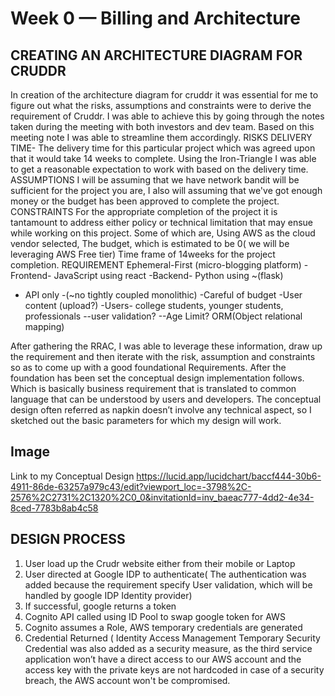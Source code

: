 # Week 0 — Billing and Architecture


## CREATING AN ARCHITECTURE DIAGRAM FOR CRUDDR

In creation of the architecture diagram for cruddr it was essential for me to figure out what the risks, assumptions and constraints were to derive the requirement of Cruddr.
I was able to achieve this by going through the notes taken during the meeting with both investors and dev team. Based on this meeting note I was able to streamline them accordingly.
RISKS
DELIVERY TIME- The delivery time for this particular project which was agreed upon that it would take 14 weeks to complete. Using the Iron-Triangle I was able to get a reasonable  expectation to work with based on the delivery time. 
ASSUMPTIONS
I will be assuming that we have network bandit will be sufficient for the project you are, I also will assuming that we've got enough money or the budget has been approved to complete the project.
CONSTRAINTS
For the appropriate completion of the project it is tantamount to address either policy or technical limitation that may ensue while working on this project. Some of which are,
Using AWS as the cloud vendor selected,
The budget, which is estimated to be 0( we will be leveraging AWS Free tier) 
Time frame of 14weeks for the project completion.
REQUIREMENT
Ephemeral-First (micro-blogging platform)
-Frontend- JavaScript using react
-Backend-  Python using ~(flask)
- API only -(~no tightly coupled monolithic) 
-Careful of budget
-User content (upload?)
-Users- college students, younger students, professionals
--user validation?
--Age Limit?
ORM(Object relational mapping)

After gathering the RRAC, I was able to leverage these information, draw up the requirement and then iterate with the risk, assumption and constraints so as to come up with a good foundational Requirements.
After the foundation has been set the conceptual design implementation follows. Which is basically business requirement that is translated to common language that can be understood by users and developers. The conceptual design often referred as napkin doesn’t involve any technical aspect, so I sketched out the basic parameters for which my design will work.

## Image
<path xmlns="http://www.w3.org/2000/svg" d="M-3153.97-2417.43a6 6 0 0 1 6-6h1336.28a6 6 0 0 1 6 6v810a6 6 0 0 1-6 6h-1336.27a6 6 0 0 1-6-6z" stroke="#232f3e" stroke-width="3" fill="#fff" fill-opacity="0"/>

Link to my Conceptual Design
https://lucid.app/lucidchart/baccf444-30b6-4911-86de-63257a979c43/edit?viewport_loc=-3798%2C-2576%2C2731%2C1320%2C0_0&invitationId=inv_baeac777-4dd2-4e34-8ced-7783b8ab4c58



## DESIGN PROCESS

1.	User load up the Crudr website either from their mobile or Laptop
2.	User directed at Google IDP to authenticate( The authentication was added because the requirement specify User validation, which will be handled by google IDP Identity provider)
3.	If successful, google returns a token
4.	Cognito API called using ID Pool to swap google token for AWS
5.	Cognito assumes a Role, AWS temporary credentials are generated 
6.	Credential Returned ( Identity Access Management Temporary Security Credential was also added as a security measure, as the third service application won’t have a direct access to our AWS account and the access key with the private keys are not hardcoded in case of a security breach, the AWS account won't be compromised.



